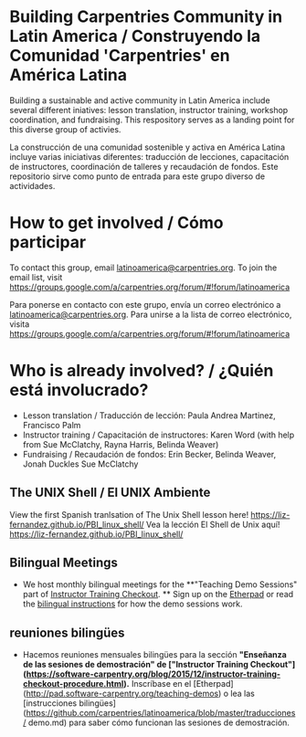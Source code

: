# Building Carpentries Community in Latin America / Construyendo la Comunidad 'Carpentries' en América Latina

Building a sustainable and active community in Latin America include several different iniatives: lesson translation, instructor training, workshop coordination, and fundraising. This respository serves as a landing point for this diverse group of activies.  

La construcción de una comunidad sostenible y activa en América Latina incluye varias iniciativas diferentes: traducción de lecciones, capacitación de instructores, coordinación de talleres y recaudación de fondos. Este repositorio sirve como punto de entrada para este grupo diverso de actividades.

# How to get involved / Cómo participar

To contact this group, email latinoamerica@carpentries.org. To join the email list, visit https://groups.google.com/a/carpentries.org/forum/#!forum/latinoamerica

Para ponerse en contacto con este grupo, envía un correo electrónico a latinoamerica@carpentries.org. Para unirse a la lista de correo electrónico, visita https://groups.google.com/a/carpentries.org/forum/#!forum/latinoamerica

# Who is already involved? / ¿Quién está involucrado?

- Lesson translation / Traducción de lección: Paula Andrea Martinez, Francisco Palm
- Instructor training / Capacitación de instructores: Karen Word (with help from Sue McClatchy, Rayna Harris, Belinda Weaver)
- Fundraising / Recaudación de fondos: Erin Becker, Belinda Weaver, Jonah Duckles Sue McClatchy

## The UNIX Shell / El UNIX Ambiente

View the first Spanish tranlsation of The Unix Shell lesson here! https://liz-fernandez.github.io/PBI_linux_shell/
Vea la lección El Shell de Unix aquí! https://liz-fernandez.github.io/PBI_linux_shell/


## Bilingual Meetings 
- We host monthly bilingual meetings for the **"Teaching Demo Sessions"  part of [Instructor Training Checkout](https://software-carpentry.org/blog/2015/12/instructor-training-checkout-procedure.html). **
Sign up on the [Etherpad](http://pad.software-carpentry.org/teaching-demos) or read the [bilingual instructions](https://github.com/carpentries/latinoamerica/blob/master/traducciones/demo.md) for how the demo sessions work. 

## reuniones bilingües 
- Hacemos reuniones mensuales bilingües para la sección **"Enseñanza de las sesiones de demostración" de ["Instructor Training Checkout"] (https://software-carpentry.org/blog/2015/12/instructor-training-checkout-procedure.html).** Inscríbase en el [Etherpad] (http://pad.software-carpentry.org/teaching-demos) o lea las [instrucciones bilingües] (https://github.com/carpentries/latinoamerica/blob/master/traducciones/ demo.md) para saber cómo funcionan las sesiones de demostración.